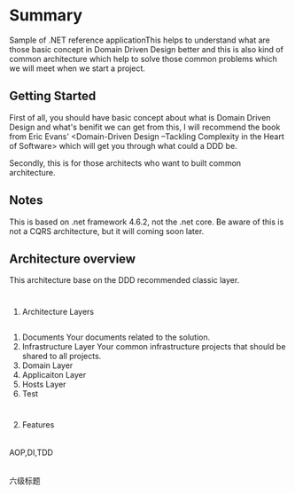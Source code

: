 Summary
=====
Sample of .NET reference applicationThis helps to understand what are those basic concept in Domain Driven Design better and this is also kind of common architecture which help to solve those common problems which we will meet when we start a project. 



Getting Started
-------
First of all, you should have basic concept about what is Domain Driven Design and what's benifit we can get from this, I will recommend the book from Eric Evans' <Domain-Driven Design –Tackling Complexity in the Heart of Software> which will get you through what could a DDD be.

Secondly, this is for those architects who want to built common architecture.

Notes
---
This is based on .net framework 4.6.2, not the .net core. Be aware of this is not a CQRS architecture, but it will coming soon later.

Architecture overview
-------
This architecture base on the DDD recommended classic layer.
#
1. Architecture Layers
##
1) Documents
Your documents related to the solution.
2) Infrastructure Layer
Your common infrastructure projects that should be shared to all projects.
3) Domain Layer
4) Applicaiton Layer
5) Hosts Layer
6) Test
#
2. Features
######
AOP,DI,TDD

######
六级标题
